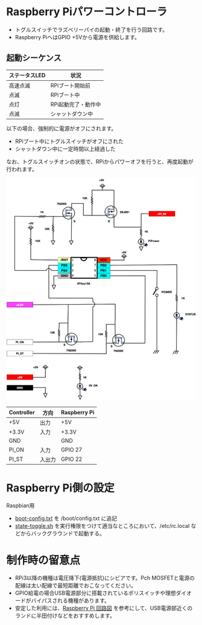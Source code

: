 # Raspberry Piパワーコントローラ

* トグルスイッチでラズベリーパイの起動・終了を行う回路です。
* Raspberry PiへはGPIO +5Vから電源を供給します。

## 起動シーケンス

ステータスLED | 状況
--------------|---------------
高速点滅 | RPiブート開始前
点滅     | RPiブート中
点灯     | RPi起動完了・動作中
点滅     | シャットダウン中

以下の場合、強制的に電源がオフにされます。

* RPiブート中にトグルスイッチがオフにされた
* シャットダウン中に一定時間以上経過した

なお、トグルスイッチオンの状態で、RPiからパワーオフを行うと、再度起動が行われます。

![回路図](graffle/images.png)

Controller | 方向   | Raspberry Pi
-----------|--------|---------------
+5V        | 出力   | +5V
+3.3V      | 入力   | +3.3V
GND        |        | GND
PI_ON      | 入力   | GPIO 27
PI_ST      | 入出力 | GPIO 22

# Raspberry Pi側の設定

Raspbian用

* [boot-config.txt](rpi/boot-config.txt) を /boot/config.txt に追記
* [state-toggle.sh](rpi/state-toggle.sh]) を実行権限をつけて適当なところにおいて、/etc/rc.local などからバックグラウンドで起動する。

# 制作時の留意点

* RPi3以降の機種は電圧降下(電源抵抗)にシビアです。Pch MOSFETと電源の配線は太い配線で最短距離でおこなってください。
* GPIO給電の場合USB電源部分に搭載されているポリスイッチや理想ダイオードがバイパスされる機種があります。
* 安定した利用には、[Raspberry Pi 回路図](https://www.raspberrypi.org/documentation/hardware/raspberrypi/schematics/README.md) を参考にして、USB電源部近くのランドに半田付けなどをおすすめします。
